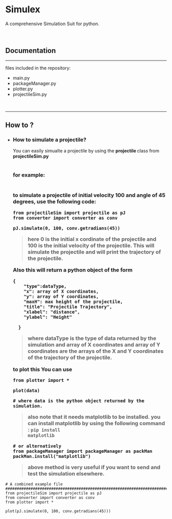 # Simulex 

A comprehensive Simulation Suit for python.
<br>
<br>
<br>
<h2>Documentation</h2>
<hr>

files included in the repository:
<br>
<ul>
<li>main.py </li>
<li>packageManager.py</li>
<li>plotter.py</li>
<li>projectileSim.py</li>
</ul>
<br>
<hr>
<h2>How to&nbsp;?</h2>
<ul>
<li><h3>How to simulate a projectile?</h3>
You can easily simualte a projectile by using the <b>projectile </b> class from <b>projectileSim.py</b>
<br>
<br>
<h3>for example:<h3>
<br>
to simulate a projectile  of initial velocity 100 and angle of 45 degrees, use the following code:<br>

 

    
    from projectileSim import projectile as pJ
    from converter import converter as conv

    pJ.simulate(0, 100, conv.getradians(45))
    
>   here 0 is the initial x cordinate of the projectile and 100 is the initial velocity of the projectile. This will simulate the projectile and will print the trajectory of the projectile.

Also this will return a python object of the form

    {  
        "type":dataType,
        "x": array of X coordinates, 
        "y": array of Y coordinates, 
        "maxH": max height of the projectile, 
        "title": "Projectile Trajectory",
        "xlabel": "distance", 
        "ylabel": "Height"
        
      }

   > where dataType is the type of data returned by the simulation and array of X coordinates and array of Y coordinates are the arrays of the X and Y coordinates of the trajectory of the projectile.

   to plot this You can use

    from plotter import *

    plot(data)

    # where data is the python object returned by the simulation.
>also note that it needs matplotlib to be installed.
you can install matplotlib by using the following command : <code>pip install matplotlib</code>

    # or alternatively
    from packageManager import packageManager as packMan
    packMan.install("matplotlib")

>above method is very useful if you want to send and test the simulation elsewhere.
</ul>

</li>
    
    
    # A combined example file
    ##############################################################################
    from projectileSim import projectile as pJ
    from converter import converter as conv
    from plotter import *

    plot(pJ.simulate(0, 100, conv.getradians(45)))

